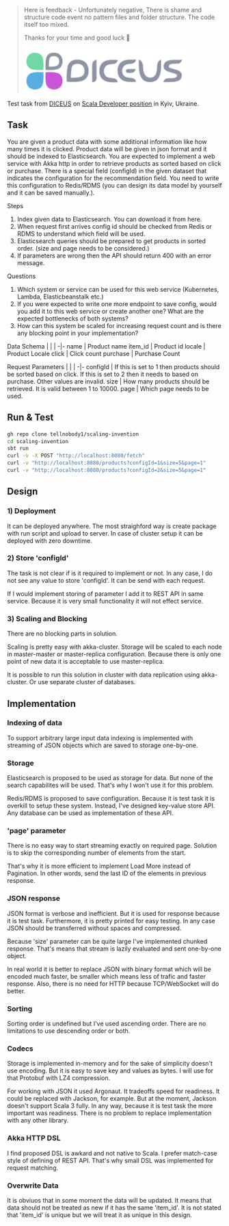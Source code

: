 > Here is feedback - Unfortunately negative, There is shame and structure code event no pattern files and folder structure. The code itself too mixed.
>
> Thanks for your time and good luck 🙂
> 
> [![logo](logo.png)](http://www.diceus.com/)

Test task from [DICEUS](http://www.diceus.com/) on [Scala Developer position](https://jobs.dou.ua/companies/diceus/vacancies/156643/) in Kyiv, Ukraine.

## Task

You are given a product data with some additional information like how many times it is clicked. Product data will be given in json format and it should be indexed to Elasticsearch. You are expected to implement a web service with Akka http in order to retrieve products as sorted based on click or purchase. There is a special field (configId) in the given dataset that indicates the configuration for the recommendation field. You need to write this configuration to Redis/RDMS (you can design its data model by yourself and it can be saved manually.).

Steps
1. Index given data to Elasticsearch. You can download it from here.
2. When request first arrives config id should be checked from Redis or RDMS to understand which field will be used.
3. Elasticsearch queries should be prepared to get products in sorted order. (size and page needs to be considered.)
4. If parameters are wrong then the API should return 400 with an error message.

Questions
1. Which system or service can be used for this web service (Kubernetes, Lambda, Elasticbeanstalk etc.)
2. If you were expected to write one more endpoint to save config, would you add it to this web service or create another one?
What are the expected bottlenecks of both systems?
3. How can this system be scaled for increasing request count and is there any blocking point in your implementation?

Data Schema
| | |
-|-
name | Product name
item_id | Product id
locale | Product Locale
click | Click count
purchase | Purchase Count

Request Parameters
| | |
-|-
configId | If this is set to 1 then products should be sorted based on click. If this is set to 2 then it needs to based on purchase. Other values are
invalid.
size | How many products should be retrieved. It is valid between 1 to 10000.
page | Which page needs to be used.

## Run & Test

```sh
gh repo clone tellnobody1/scaling-invention
cd scaling-invention
sbt run
curl -v -X POST "http://localhost:8080/fetch"
curl -v "http://localhost:8080/products?configId=1&size=5&page=1"
curl -v "http://localhost:8080/products?configId=2&size=5&page=1"
```

## Design

### 1) Deployment

It can be deployed anywhere. The most straighford way is create package
with run script and upload to server. In case of cluster setup it can be
deployed with zero downtime.

### 2) Store 'configId'

The task is not clear if is it required to implement or not. In any case,
I do not see any value to store 'configId'. It can be send with each request.

If I would implement storing of parameter I add it to REST API in same service.
Because it is very small functionality it will not effect service.

### 3) Scaling and Blocking

There are no blocking parts in solution.

Scaling is pretty easy with akka-cluster. Storage will be scaled to each node in
master-master or master-replica configuration. Because there is only one point
of new data it is acceptable to use master-replica.

It is possible to run this solution in cluster with data replication using akka-cluster.
Or use separate cluster of databases.

## Implementation

### Indexing of data

To support arbitrary large input data indexing is implemented with
streaming of JSON objects which are saved to storage one-by-one.

### Storage

Elasticsearch is proposed to be used as storage for data. But none of
the search capabilites will be used. That's why I won't use it for
this problem.

Redis/RDMS is proposed to save configuration. Because it is test task
it is overkill to setup these system. Instead, I've designed key-value store API.
Any database can be used as implementation of these API.

### 'page' parameter

There is no easy way to start streaming exactly on required page.
Solution is to skip the corresponding number of elements from the start.

That's why it is more efficient to implement Load More instead of Pagination.
In other words, send the last ID of the elements in previous response.

### JSON response

JSON format is verbose and inefficient. But it is used for response because
it is test task. Furthermore, it is pretty printed for easy testing. In any
case JSON should be transferred without spaces and compressed.

Because 'size' parameter can be quite large I've implemented chunked response.
That's means that stream is lazily evaluated and sent one-by-one object.

In real world it is better to replace JSON with binary format
which will be encoded much faster, be smaller which means less of trafic and
faster response. Also, there is no need for HTTP because TCP/WebSocket will do
better.

### Sorting

Sorting order is undefined but I've used ascending order. There are no limitations
to use descending order or both.

### Codecs

Storage is implemented in-memory and for the sake of simplicity doesn't use encoding.
But it is easy to save key and values as bytes. I will use for that Protobuf with LZ4
compression.

For working with JSON it used Argonaut. It tradeoffs speed for readiness. It could be
replaced with Jackson, for example. But at the moment, Jackson doesn't support Scala 3
fully. In any way, because it is test task the more important was readiness. There is
no problem to replace implementation with any other library.

### Akka HTTP DSL

I find proposed DSL is awkard and not native to Scala. I prefer match-case style of
defining of REST API. That's why small DSL was implemented for request matching.

### Overwrite Data

It is obviuos that in some moment the data will be updated. It means that data should
not be treated as new if it has the same 'item_id'. It is not stated that 'item_id' is
unique but we will treat it as unique in this design.
